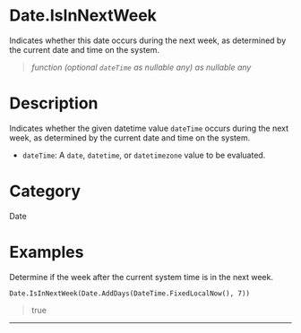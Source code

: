 ﻿# Date.IsInNextWeek
Indicates whether this date occurs during the next week, as determined by the current date and time on the system.
> _function (optional <code>dateTime</code> as nullable any) as nullable any_
# Description 
Indicates whether the given datetime value <code>dateTime</code> occurs during the next week, as determined by the current date and time on the system.
      <ul>
      <li><code>dateTime</code>: A <code>date</code>, <code>datetime</code>, or <code>datetimezone</code> value to be evaluated.</li>
      </ul>
# Category 
Date
# Examples 
Determine if the week after the current system time is in the next week.
```
Date.IsInNextWeek(Date.AddDays(DateTime.FixedLocalNow(), 7))
```
> true
***
